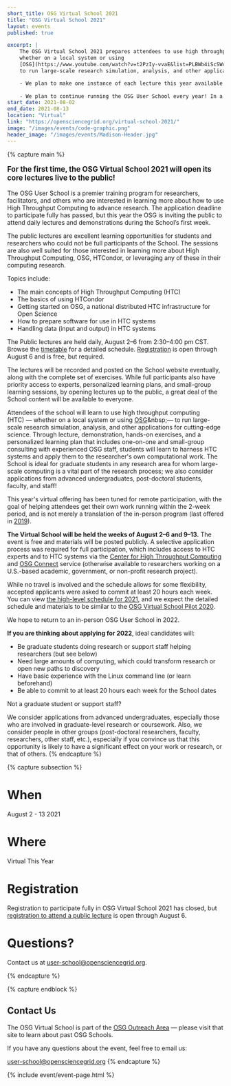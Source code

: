 ```yaml
---
short_title: OSG Virtual School 2021
title: "OSG Virtual School 2021"
layout: events
published: true

excerpt: |
    The OSG Virtual School 2021 prepares attendees to use high throughput computing (HTC)&nbsp;&mdash;
    whether on a local system or using
    [OSG](https://www.youtube.com/watch?v=t2PzIy-vvaE&list=PLBWb4iScSWcPy7LQ4BuXmm8Z2xO4ZW1J_)&nbsp;&mdash;
    to run large-scale research simulation, analysis, and other applications for cutting-edge science. 

    - We plan to make one instance of each lecture this year available to anyone who registered. Please watch the [OSG Virtual School 2021 website](https://opensciencegrid.org/virtual-school-2021/public-lectures) for more details to be added in August. Also, all the written materials will be available publicly online for everyone, regardless of whether you applied to attend this year. We will be posting these materials immediately following the conclustion of the school this year.
    
    - We plan to continue running the OSG User School every year! In a typical (non-pandemic) year, we accept applications during the month of March. So please keep an eye out for future offerings. (Applications for 2021 are closed.)
start_date: 2021-08-02
end_date: 2021-08-13
location: "Virtual"
link: "https://opensciencegrid.org/virtual-school-2021/"
image: "/images/events/code-graphic.png"
header_image: "/images/events/Madison-Header.jpg"
---
```


{% capture main %}

<p style="font-size: larger; font-weight: bold;">For the first time, the OSG Virtual School 2021 will open its core lectures live to the public!</p>

The OSG User School is a premier training program for researchers, facilitators, and others who are interested in learning more about how to use High Throughput Computing to advance research. The application deadline to participate fully has passed, but this year the OSG is inviting the public to attend daily lectures and demonstrations during the School’s first week.  

The public lectures are excellent learning opportunities for students and researchers who could not be full participants of the School. The sessions are also well suited for those interested in learning more about High Throughput Computing, OSG, HTCondor, or leveraging any of these in their computing research.  

Topics include:

* The main concepts of High Throughput Computing (HTC)
* The basics of using HTCondor
* Getting started on OSG, a national distributed HTC infrastructure for Open Science
* How to prepare software for use in HTC systems
* Handling data (input and output) in HTC systems


The Public lectures are held daily, August 2–6 from 2:30–4:00 pm CST. Browse the [timetable](https://indico.fnal.gov/event/49686/timetable/#20210802) for a detailed schedule. [Registration](https://indico.fnal.gov/event/49686/registrations/3094/) is open through August 6 and is free, but required. 

The lectures will be recorded and posted on the School website eventually, along with the complete set of exercises. While full participants also have priority access to experts, personalized learning plans, and small-group learning sessions, by opening lectures up to the public, a great deal of the School content will be available to everyone.  


Attendees of the school will learn to use high throughput computing (HTC)&nbsp;&mdash;
whether on a local system or using
[OSG](https://www.youtube.com/watch?v=t2PzIy-vvaE&list=PLBWb4iScSWcPy7LQ4BuXmm8Z2xO4ZW1J_)&nbsp;&mdash;
to run large-scale research simulation, analysis, and other applications for cutting-edge science.
Through lecture, demonstration, hands-on exercises, and
a personalized learning plan that includes one-on-one and small-group consulting with experienced OSG staff,
students will learn to harness HTC systems and apply them to the researcher's own computational work.
The School is ideal for graduate students in any research area for whom large-scale computing
is a vital part of the research process; we also consider applications from advanced undergraduates,
post-doctoral students, faculty, and staff!

This year's virtual offering has been tuned for remote participation,
with the goal of helping attendees get their own work running within the 2-week period,
and is not merely a translation of the in-person program
(last offered in [2019](https://opensciencegrid.org/user-school-2019/)).

**The Virtual School will be held the weeks of August 2&ndash;6 and 9&ndash;13.**
The event is free and materials will be posted publicly.
A selective application process was required for full participation,
which includes access to HTC experts and to HTC systems via the
[Center for High Throughput Computing](https://chtc.cs.wisc.edu/approach.html) and
[OSG Connect](https://connect.osg-htc.org/) service
(otherwise available to researchers working on a U.S.-based academic, government, or non-profit research project).

While no travel is involved and the schedule allows for some flexibility,
accepted applicants were asked to commit at least 20 hours each week.
You can view [the high-level schedule for 2021](https://opensciencegrid.org/virtual-school-2021/schedule/),
and we expect the detailed schedule and materials to be similar to the
[OSG Virtual School Pilot 2020](https://opensciencegrid.org/virtual-school-pilot-2020/).

We hope to return to an in-person OSG User School in 2022. 

**If you are thinking about applying for 2022**, ideal candidates will:

* Be graduate students doing research or support staff helping researchers (but see below)
* Need large amounts of computing, which could transform research or open new paths to discovery
* Have basic experience with the Linux command line (or learn beforehand)
* Be able to commit to at least 20 hours each week for the School dates

Not a graduate student or support staff?

We consider applications from advanced undergraduates,
especially those who are involved in graduate-level research or coursework.
Also, we consider people in other groups
(post-doctoral researchers, faculty, researchers, other staff, etc.),
especially if you convince us that this opportunity is likely
to have a significant effect on your work or research, or that of others. 
{% endcapture %}


{% capture subsection %}
# When

August 2 - 13 2021
 
# Where

Virtual This Year

# Registration
Registration to participate fully in OSG Virtual School 2021 has closed, but [registration to attend a public lecture](https://indico.fnal.gov/event/49686/registrations/3094/) is open through August 6.

# Questions?

Contact us at <user-school@opensciencegrid.org>. 

{% endcapture %}

{% capture endblock %}
## Contact Us

The OSG Virtual School is part of the
[OSG Outreach Area](https://opensciencegrid.org/outreach/)&nbsp;&mdash; please visit that site to
learn about past OSG Schools.

If you have any questions about the event, feel free to email us:

<user-school@opensciencegrid.org>
{% endcapture %}

{% include event/event-page.html %}
